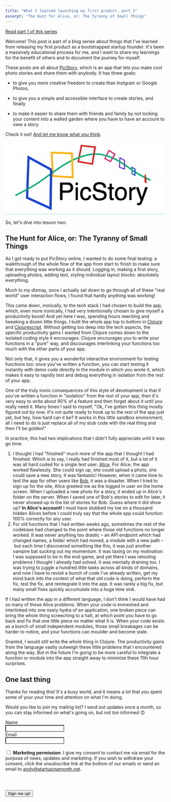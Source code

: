 ```yaml
---
title: "What I learned launching my first product, part 2"
excerpt: "The Hunt for Alice, or: The Tyranny of Small Things"
---
```


[Read part 1 of this series](/what-i-learned-pt-1/)

Welcome! This post is part of a blog series about things that I've learned from releasing my first product as a bootstrapped startup founder. It's been a massively educational process for me, and I want to share my learnings for the benefit of others and to document the journey for myself. 

These posts are all about [PicStory](https://picstory.studio), which is an app that lets you make cool photo stories and share them with anybody. It has three goals: 

- to give you more creative freedom to create than Instgram or Google Photos, 

- to give you a simple and accessible interface to create stories, and finally

- to make it easier to share them with friends and family by not locking your content into a walled garden where you have to have an account to view a story. 

Check it out! [And let me know what you think](https://app.picstory.studio/#/feedback).

![Pic Story Logo](/assets/images/what-i-learned/picstory-logo.png)

So, let's dive into lesson two: 

## The Hunt for Alice, or: The Tyranny of Small Things

As I got ready to put PicStory online, I wanted to do some final testing: a walkthrough of the whole flow of the app from start to finish to make sure that everything was working as it should. Logging in, making a first story, uploading photos, adding text, styling individual layout blocks: absolutely everything. 

Much to my dismay, once I actually sat down to go through all of these "real world" user interaction flows, I found that hardly anything was working! 

This came down, ironically, to the tech stack I had chosen to build the app, which, even more ironically, I had very intentionally chosen to give myself a productivity boost! And yet here I was, spending hours rewriting and tweaking a dozen little things. I built the whole app top to bottom in [Clojure](https://en.wikipedia.org/wiki/Clojure) and [Clojurescript](https://clojurescript.org/). Without getting too deep into the tech aspects, the specific productivity gains I wanted from Clojure comes down to the isolated coding style it encourages. Clojure encourages you to write your functions in a "pure" way, and discourages interlinking your functions too much with the other parts of your app. 

Not only that, it gives you a wonderful interactive environment for testing functions too: once you've written a function, you can start testing it instantly with demo code directly in the module in which you wrote it, which makes it easy to rapidly test and debug everything in isolation from the rest of your app. 

One of the truly ironic consequences of this style of development is that if you've written a function in "isolation" from the rest of your app, then it's very easy to write about 90% of a feature and then forget about it until you really need it. Many times I said to myself, "Ok, I've gotten this thing mostly figured out by now. It's not quite ready to hook up to the rest of the app just yet, but hey, how hard can it be? It works in this little sandbox environment, all I need to do is just replace all of my stub code with the real thing and then I'll be golden!" 

In practice, this had two implications that I didn't fully appreciate until it was go time: 

1. I thought I had "finished" much more of the app that I thought I had finished. Which is to say, I really had finished most of it, but a lot of it was all hard coded for a single test user: [Alice](https://en.wikipedia.org/wiki/Alice_and_Bob). For Alice, the app worked flawlessly. She could sign up, she could upload a photo, she could save a new story, it was fantastic! However, when it came time to test the app for other users like [Bob](https://en.wikipedia.org/wiki/Alice_and_Bob), it was a disaster. When I tried to sign up for the site, Alice greeted me as the logged in user on the home screen. When I uploaded a new photo for a story, it ended up in Alice's folder on the server. When I saved one of Bob's stories to edit for later, it never showed up in the list of stories for Bob. Guess where it did show up? **In Alice's account!** I must have stubbed my toe on a thousand hidden Alices before I could truly say that the whole app could function 100% correctly for any user. 
2. For old functions that I had written weeks ago, sometimes the rest of the codebase had changed to the point where those old functions no longer worked. It was never anything too drastic – an API endpoint which had changed names, a folder which had moved, a module with a new path – but each time I discovered something like this, it was just another vampire bat sucking out my momentum. It was taxing on my motivation: I was supposed to be in the end-game, and yet there I was retooling problems I thought I already had solved. It was mentally draining too. I was trying to juggle a hundred little tasks across all kinds of domains, and now I have to revisit a bunch of code I've already written, get my mind back into the context of what that old code is doing, perform the fix, test the fix, and reintegrate it into the app. It was rarely a big fix, but many small fixes quickly accumulate into a huge time sink. 

If I had written the app in a different language, I don't think I would have had so many of those Alice problems. When your code is enmeshed and interlinked into one nasty hydra of an application, one broken piece can bring the whole thing screeching to a halt, at which point you have to go back and fix that one little piece no matter what it is. When your code exists as a bunch of small independent modules, those small breakages can be harder to notice, and your functions can moulder and become stale. 

Granted, I would *still* write the whole thing in Clojure. The productivity gains from the language vastly outweigh these little problems that I encountered along the way. But in the future I'm going to be more careful to integrate a function or module into the app straight away to minimize these 11th hour surprises. 

## One last thing

Thanks for reading this! It's a busy world, and it means a lot that you spent some of your your time and attention on what I'm doing. 

Would you like to join my mailing list? I send out updates once a month, so you can stay informed on what's going on, but not _too_ informed 😊

<form action="https://sendy.startupinamonth.net/subscribe" method="POST" accept-charset="utf-8">
	<label for="name">Name</label><br/>
	<input style="background: white;" type="text" name="name" id="name"/>
	<br/>
	<label for="email">Email</label><br/>
	<input style="background: white;" type="email" name="email" id="email"/><br/><br/>
	<div style="margin-bottom: 1.5rem;">
		<span class="gdpr-permission">
			<input type="checkbox" name="gdpr" id="gdpr"/>
			<label for="gdpr"><strong>Marketing permission</strong>:</label>
		</span>
		<span>
			I give my consent to contact me via email for the purpose of news, updates and marketing. If you wish to withdraw your consent, click the unsubscribe link at the bottom of our emails or send an email to <a href="mailto:andy@startupinamonth.net">andy@startupinamonth.net</a>.
		</span>
	</div>
    <br/><br/>
	<div style="display:none;">
		<label for="hp">HP</label><br/>
		<input type="text" name="hp" id="hp"/>
	</div>
		<input type="hidden" name="list" value="8xpdlVrcgW8921MAwkzOi1vw"/>
		<input type="hidden" name="subform" value="yes"/>
	<div>
		<button class="primary-cta" type="submit" name="submit" id="submit">Sign me up!</button>
	</div>
</form>

[^1]: Patrick McKenzie talks about this in his talk about [Improving the First Run Experience](https://training.kalzumeus.com/first-run-experience). In short: if you don't grab a user on their very first run-through with the app, then you've lost them. 